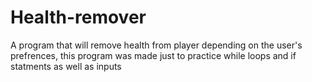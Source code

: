 # Health-remover
A program that will remove health from player depending on the user's prefrences, this program was made just to practice while loops and if statments as well as inputs
